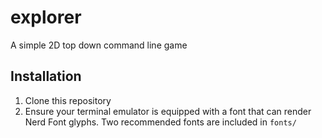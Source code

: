 # explorer

A simple 2D top down command line game

## Installation

1. Clone this repository
2. Ensure your terminal emulator is equipped with a font that can render Nerd Font glyphs. Two recommended fonts are included in `fonts/`
